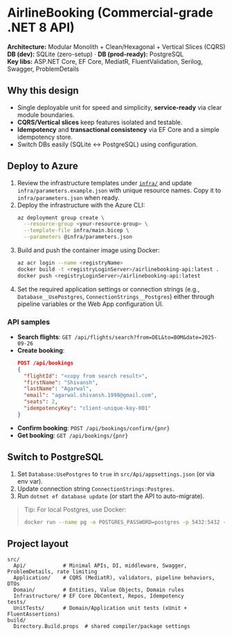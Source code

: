 # AirlineBooking (Commercial-grade .NET 8 API)

**Architecture:** Modular Monolith + Clean/Hexagonal + Vertical Slices (CQRS)  
**DB (dev):** SQLite (zero-setup) · **DB (prod-ready):** PostgreSQL  
**Key libs:** ASP.NET Core, EF Core, MediatR, FluentValidation, Serilog, Swagger, ProblemDetails

## Why this design
- Single deployable unit for speed and simplicity, **service-ready** via clear module boundaries.
- **CQRS/Vertical slices** keep features isolated and testable.
- **Idempotency** and **transactional consistency** via EF Core and a simple idempotency store.
- Switch DBs easily (SQLite ↔ PostgreSQL) using configuration.

## Deploy to Azure
1. Review the infrastructure templates under [`infra/`](infra/) and update `infra/parameters.example.json` with unique resource names. Copy it to `infra/parameters.json` when ready.
2. Deploy the infrastructure with the Azure CLI:
   ```bash
   az deployment group create \
     --resource-group <your-resource-group> \
     --template-file infra/main.bicep \
     --parameters @infra/parameters.json
   ```
3. Build and push the container image using Docker:
   ```bash
   az acr login --name <registryName>
   docker build -t <registryLoginServer>/airlinebooking-api:latest .
   docker push <registryLoginServer>/airlinebooking-api:latest
   ```
5. Set the required application settings or connection strings (e.g., `Database__UsePostgres`, `ConnectionStrings__Postgres`) either through pipeline variables or the Web App configuration UI.

### API samples
- **Search flights**: `GET /api/flights/search?from=DEL&to=BOM&date=2025-09-26`  
- **Create booking**:  
  ```json
  POST /api/bookings
  {
    "flightId": "<copy from search result>",
    "firstName": "Shivansh",
    "lastName": "Agarwal",
    "email": "agarwal.shivansh.1998@gmail.com",
    "seats": 2,
    "idempotencyKey": "client-unique-key-001"
  }
  ```
- **Confirm booking**: `POST /api/bookings/confirm/{pnr}`
- **Get booking**: `GET /api/bookings/{pnr}`

## Switch to PostgreSQL
1. Set `Database:UsePostgres` to `true` in `src/Api/appsettings.json` (or via env var).
2. Update connection string `ConnectionStrings:Postgres`.
3. Run `dotnet ef database update` (or start the API to auto-migrate).

> Tip: For local Postgres, use Docker:
> ```bash
> docker run --name pg -e POSTGRES_PASSWORD=postgres -p 5432:5432 -d postgres:16
> ```

## Project layout
```
src/
  Api/            # Minimal APIs, DI, middleware, Swagger, ProblemDetails, rate limiting
  Application/    # CQRS (MediatR), validators, pipeline behaviors, DTOs
  Domain/         # Entities, Value Objects, Domain rules
  Infrastructure/ # EF Core DbContext, Repos, Idempotency
tests/
  UnitTests/      # Domain/Application unit tests (xUnit + FluentAssertions)
build/
  Directory.Build.props  # shared compiler/package settings
```